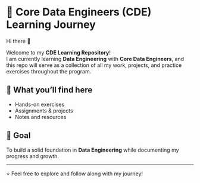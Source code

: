 # 🚀 Core Data Engineers (CDE) Learning Journey  

Hi there 👋  

Welcome to my **CDE Learning Repository**!  
I am currently learning **Data Engineering** with **Core Data Engineers**, and this repo will serve as a collection of all my work, projects, and practice exercises throughout the program.  

## 📂 What you’ll find here
- Hands-on exercises  
- Assignments & projects  
- Notes and resources  

## 🎯 Goal
To build a solid foundation in **Data Engineering** while documenting my progress and growth.  

---
⭐ Feel free to explore and follow along with my journey!
